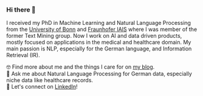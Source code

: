 ### Hi there 👋

I received my PhD in Machine Learning and Natural Language Processing from the [University of Bonn](https://mlai.cs.uni-bonn.de/) and [Fraunhofer IAIS](https://www.iais.fraunhofer.de/en.html) where I was member of the former Text Mining group. Now I work on AI and data driven products, mostly focused on applications in the medical and healthcare domain. My main passion is NLP, especially for the German language, and Information Retrieval (IR). 
 
🤓 Find more about me and the things I care for on [my blog](https://aplz.github.io).  
💬 Ask me about Natural Language Processing for German data, especially niche data like healthcare records.  
🔗 Let's connect on [LinkedIn](https://www.linkedin.com/in/anja-pilz/)!  


